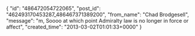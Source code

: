  {
   "id": "486472054722065",
   "post_id": "462493170453287_486467371389200",
   "from_name": "Chad Brodgesell",
   "message": "m, Soooo at which point Admiralty law is no longer in force or affect",
   "created_time": "2013-03-02T01:01:33+0000"
 }
